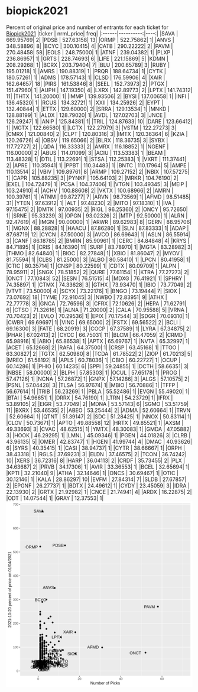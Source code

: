 # biopick2021
Percent of original price and number of entrants for each ticket for [Biopick2021](https://twitter.com/hashtag/Biopick2021)
|ticker | nrml_price| freq|
|:------|----------:|----:|
|SAVA   |  669.95769|    2|
|PDSB   |  527.63158|   13|
|ORMP   |  522.75862|    1|
|ANVS   |  348.58896|    8|
|BCYC   |  300.10415|    4|
|CATB   |  290.22222|    2|
|PAVM   |  270.48458|   58|
|EOLS   |  248.75000|    1|
|ATNF   |  239.04382|    1|
|PLXP   |  236.86957|    1|
|GRTS   |  228.74693|    6|
|LIFE   |  221.15869|    5|
|KDMN   |  208.29268|    1|
|BCRX   |  203.79404|    7|
|BLU    |  200.65789|    3|
|RUBY   |  195.01218|    1|
|AMRS   |  190.88319|    1|
|PRQR   |  188.64734|    1|
|CYTK   |  180.57261|    1|
|ADMS   |  178.57143|    1|
|CLSD   |  176.59906|    4|
|XAIR   |  162.64657|   18|
|PIRS   |  161.53846|    8|
|SEEL   |  152.73973|    2|
|PTGX   |  151.47960|    1|
|AUPH   |  147.19350|    4|
|LXRX   |  142.89773|    2|
|LPTX   |  141.74312|   11|
|THTX   |  141.20000|    1|
|IMMP   |  139.93506|    2|
|BYSI   |  137.00658|    1|
|INFI   |  136.45320|    1|
|RCUS   |  134.32721|    1|
|XXII   |  134.25926|    2|
|EYPT   |  132.40844|    1|
|ETTX   |  129.60000|    2|
|SRRA   |  129.13534|    1|
|MNKD   |  128.88199|    1|
|ALDX   |  128.79020|    1|
|AVDL   |  127.02703|    3|
|JNCE   |  126.29247|    1|
|ANIP   |  125.84381|    1|
|TRIL   |  124.87633|   10|
|DARE   |  123.66412|    1|
|MGTX   |  122.66580|    1|
|LCTX   |  122.27979|    3|
|VSTM   |  122.27273|    3|
|CMRX   |  121.00840|    2|
|CLPT   |  120.80316|    3|
|IMTX   |  120.36364|    6|
|KZIA   |  120.26726|    4|
|OBSV   |  119.65066|    2|
|BLRX   |  118.36735|    3|
|SYBX   |  117.72727|    2|
|LQDA   |  116.33333|    2|
|AMRX   |  116.18852|    1|
|NGENF  |  116.00000|    2|
|ABUS   |  114.01099|    3|
|ACIU   |  113.53383|    1|
|BEAM   |  113.48328|    1|
|DTIL   |  113.22691|    1|
|STSA   |  112.25383|    1|
|VXRT   |  111.37441|    2|
|APRE   |  110.35941|    1|
|PPBT   |  110.34483|    1|
|BNTC   |  110.17964|    5|
|AMPE   |  110.13514|    2|
|VBIV   |  109.89761|    8|
|ARMP   |  109.27152|    2|
|NBIX   |  107.57275|    1|
|CAPR   |  105.88235|    3|
|PYNKF  |  105.64103|    2|
|MRKR   |  104.76190|    2|
|EXEL   |  104.72479|    1|
|PCSA   |  104.37406|    1|
|VTGN   |  103.49345|    3|
|MEIP   |  103.24910|    4|
|ACHV   |  100.88608|    2|
|VKTX   |  100.68966|    2|
|AMRN   |  100.39761|    1|
|ATNM   |   99.87277|    7|
|ARVN   |   98.73569|    1|
|AFMD   |   98.51485|   31|
|YTEN   |   97.63912|    1|
|ALT    |   97.48230|    2|
|MITO   |   97.18310|    1|
|IVA    |   97.15475|    2|
|DMTK   |   97.00935|    2|
|RIGL   |   96.25360|    2|
|ONCY   |   95.72650|    1|
|SRNE   |   95.33239|    3|
|OPGN   |   93.02326|    2|
|MTP    |   92.50000|    1|
|ALRN   |   92.47619|    4|
|IMGN   |   90.00000|    1|
|ARWR   |   89.62983|    8|
|GERN   |   88.95706|    1|
|MGNX   |   88.28828|    1|
|HAACU  |   87.86280|    1|
|SLN    |   87.83333|    1|
|ADAP   |   87.68719|   12|
|CYCN   |   87.50000|    3|
|AVCO   |   86.69643|    1|
|ASLN   |   86.55914|    3|
|CANF   |   86.18785|    2|
|BMRN   |   85.90961|    1|
|CERC   |   84.84848|    4|
|KRYS   |   84.71895|    1|
|CRIS   |   84.16390|   11|
|SURF   |   83.78970|    1|
|MGTA   |   83.28982|    3|
|THMO   |   82.64840|    1|
|BIOC   |   82.27848|    1|
|XBIO   |   81.86047|    2|
|MYOV   |   81.75594|    1|
|CLBS   |   81.25000|    3|
|ALBO   |   80.58410|    1|
|LPCN   |   80.41958|    1|
|CTIC   |   80.35714|    1|
|CNSP   |   80.22599|    1|
|CDTX   |   80.09709|    1|
|ALPN   |   78.95911|    2|
|SNGX   |   78.51852|    2|
|QURE   |   77.61154|    1|
|KTRA   |   77.27273|    2|
|ONCT   |   77.10843|   52|
|SESN   |   76.51515|    4|
|MDXG   |   76.41921|    1|
|SPHRY  |   74.35897|    1|
|CTMX   |   74.33628|    3|
|GTHX   |   73.93470|    1|
|IBIO   |   73.77049|    2|
|VTVT   |   73.50000|    4|
|SCYX   |   73.22176|    1|
|BNGO   |   73.19444|    7|
|SIOX   |   73.07692|   18|
|TYME   |   72.91045|    3|
|NWBO   |   72.83951|    9|
|ATHX   |   72.77778|    3|
|GNCA   |   72.76596|    3|
|CFRX   |   72.10626|    2|
|HEPA   |   71.62791|    6|
|CTSO   |   71.32616|    1|
|ALNA   |   71.20000|    2|
|CALA   |   70.95588|    5|
|VRNA   |   70.70423|    2|
|EVLO   |   70.29536|    1|
|EPIX   |   70.17544|    3|
|SDGR   |   70.09310|    1|
|CWBR   |   69.69697|    1|
|VINC   |   69.65000|    2|
|FSTX   |   69.56522|    2|
|BCLI   |   69.16300|    3|
|FATE   |   68.20919|    3|
|COCP   |   67.37589|    1|
|LYRA   |   67.34875|    2|
|PHAR   |   67.02413|    2|
|CYCC   |   66.75031|   11|
|BLCM   |   66.47059|    2|
|CRMD   |   65.98916|    1|
|ABIO   |   65.86538|    1|
|APTX   |   65.69767|    1|
|NVTA   |   65.32997|    1|
|ACET   |   65.12668|    2|
|RAFA   |   64.37500|    1|
|CRSP   |   63.45168|    1|
|TTOO   |   63.30827|    2|
|TGTX   |   62.50980|    8|
|TCDA   |   61.78522|    2|
|ZIOP   |   61.70213|    5|
|MREO   |   61.58192|    8|
|APLS   |   60.78036|    1|
|CBIO   |   60.22727|    1|
|OCUP   |   60.14286|    1|
|PHIO   |   60.14235|    6|
|SPPI   |   59.24855|    1|
|DCTH   |   58.66351|    3|
|NBSE   |   58.00000|    2|
|BLPH   |   57.85303|    1|
|OCUL   |   57.65178|    1|
|PROG   |   57.47126|    1|
|NCNA   |   57.26872|    1|
|GNPX   |   57.14286|    3|
|ALGS   |   57.10575|    2|
|PSNL   |   57.04428|    3|
|TLSA   |   56.97674|    1|
|MBIO   |   56.70886|    1|
|TFFP   |   56.67614|    1|
|TRIB   |   56.23269|    1|
|PBLA   |   55.52486|    1|
|EVGN   |   55.49020|    1|
|BTAI   |   54.96651|    1|
|DRRX   |   54.76190|    1|
|LTRN   |   54.23729|    1|
|IFRX   |   53.89105|    2|
|EIGR   |   53.77049|    2|
|MDNA   |   53.57143|    6|
|SGMO   |   53.51759|   11|
|BXRX   |   53.46535|    2|
|ABEO   |   53.25444|    2|
|ADMA   |   52.60664|    1|
|TRVN   |   52.60664|    1|
|QTNT   |   51.39147|    2|
|SDC    |   51.28425|    1|
|NNOX   |   50.83114|    1|
|CLOV   |   50.73671|    1|
|APTO   |   49.88558|   12|
|HRTX   |   49.85521|    1|
|AXSM   |   49.33693|    3|
|CVAC   |   48.62515|    1|
|YMTX   |   48.30083|    1|
|GMDA   |   47.05882|    3|
|HOOK   |   46.29295|    1|
|LMNL   |   45.09346|    1|
|PGEN   |   44.01826|    3|
|CLRB   |   43.96135|    5|
|OMER   |   42.83747|    1|
|HGEN   |   41.99744|    4|
|DMAC   |   40.93626|    6|
|SYRS   |   40.35415|    1|
|CASI   |   38.94737|    1|
|CYTR   |   38.66667|    1|
|ORPH   |   38.43318|    1|
|RGLS   |   37.69231|    3|
|ELDN   |   37.46575|    2|
|TCON   |   36.74242|   10|
|XERS   |   36.72316|    8|
|HARP   |   36.04113|    2|
|CRDF   |   35.73455|    2|
|PLX    |   34.63687|    2|
|PRVB   |   34.17306|    1|
|AVIR   |   33.36553|    1|
|BCEL   |   32.65694|    1|
|KPTI   |   32.21040|    9|
|ATHA   |   32.14646|    1|
|ONCS   |   30.69467|    1|
|OTIC   |   30.12146|    1|
|KALA   |   28.86297|   10|
|EVFM   |   27.84314|    7|
|SLDB   |   27.67857|    2|
|EPGNF  |   26.27737|    1|
|BDTX   |   24.49612|    1|
|CYDY   |   23.45059|    3|
|IDRA   |   22.13930|    2|
|GRTX   |   21.92982|    1|
|CNCE   |   21.74941|    4|
|ARDX   |   16.22875|    2|
|ODT    |   14.07544|    1|
|GRAY   |   12.37553|    1|
![retvspicks](biopicks.png?raw=true)
